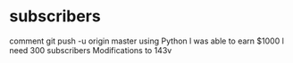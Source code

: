 # subscribers
comment  git push -u origin master
using Python
l was able to earn $1000
l need 300 subscribers
Modifications to 143v
